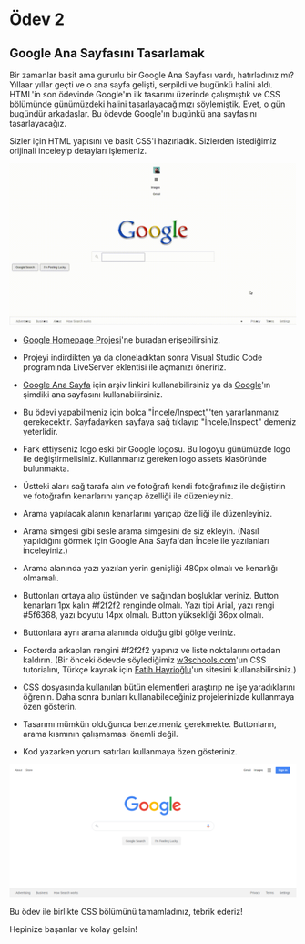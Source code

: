 # Ödev 2

## Google Ana Sayfasını Tasarlamak

Bir zamanlar basit ama gururlu bir Google Ana Sayfası vardı, hatırladınız mı? Yıllaar yıllar geçti ve o ana sayfa gelişti, serpildi ve bugünkü halini aldı. HTML'in son ödevinde Google'ın ilk tasarımı üzerinde çalışmıştık ve CSS bölümünde günümüzdeki halini tasarlayacağımızı söylemiştik. Evet, o gün bugündür arkadaşlar. Bu ödevde Google'ın bugünkü ana sayfasını tasarlayacağız.

Sizler için HTML yapısını ve basit CSS'i hazırladık. Sizlerden istediğimiz orijinali inceleyip detayları işlemeniz.

![googlehomepage](https://raw.githubusercontent.com/Kodluyoruz/taskforce/main/css/odev2/figures/googlehomepage.gif)

- [Google Homepage Projesi](google_homepage/)'ne buradan erişebilirsiniz.

- Projeyi indirdikten ya da cloneladıktan sonra Visual Studio Code programında LiveServer eklentisi ile açmanızı öneririz.

- [Google Ana Sayfa](https://web.archive.org/web/20191130234759if_/https://www.google.com/) için arşiv linkini kullanabilirsiniz ya da [Google](https://www.google.com/)'ın şimdiki ana sayfasını kullanabilirsiniz.

- Bu ödevi yapabilmeniz için bolca "İncele/Inspect"'ten yararlanmanız gerekecektir. Sayfadayken sayfaya sağ tıklayıp "İncele/Inspect" demeniz yeterlidir.

- Fark ettiyseniz logo eski bir Google logosu. Bu logoyu günümüzde logo ile değiştirmelisiniz. Kullanmanız gereken logo assets klasöründe bulunmakta.

- Üstteki alanı sağ tarafa alın ve fotoğrafı kendi fotoğrafınız ile değiştirin ve fotoğrafın kenarlarını yarıçap özelliği ile düzenleyiniz.

- Arama yapılacak alanın kenarlarını yarıçap özelliği ile düzenleyiniz.

- Arama simgesi gibi sesle arama simgesini de siz ekleyin. (Nasıl yapıldığını görmek için Google Ana Sayfa'dan İncele ile yazılanları inceleyiniz.)

- Arama alanında yazı yazılan yerin genişliği 480px olmalı ve kenarlığı olmamalı.

- Buttonları ortaya alıp üstünden ve sağından boşluklar veriniz. Button kenarları 1px kalın #f2f2f2 renginde olmalı. Yazı tipi Arial, yazı rengi #5f6368, yazı boyutu 14px olmalı. Button yüksekliği 36px olmalı.

- Buttonlara aynı arama alanında olduğu gibi gölge veriniz.

- Footerda arkaplan rengini #f2f2f2 yapınız ve liste noktalarını ortadan kaldırın. (Bir önceki ödevde söylediğimiz [w3schools.com](https://www.w3schools.com/w3css/defaulT.asp)'un CSS tutorialını, Türkçe kaynak için [Fatih Hayrioğlu](https://fatihhayrioglu.com/)'un sitesini kullanabilirsiniz.)

- CSS dosyasında kullanılan bütün elementleri araştırıp ne işe yaradıklarını öğrenin. Daha sonra bunları kullanabileceğiniz projelerinizde kullanmaya özen gösterin.

- Tasarımı mümkün olduğunca benzetmeniz gerekmekte. Buttonların, arama kısmının çalışmaması önemli değil.

- Kod yazarken yorum satırları kullanmaya özen gösteriniz.

![Google Homepage](https://raw.githubusercontent.com/Kodluyoruz/taskforce/main/css/odev2/figures/googlehomepage.png)

Bu ödev ile birlikte CSS bölümünü tamamladınız, tebrik ederiz!

Hepinize başarılar ve kolay gelsin!